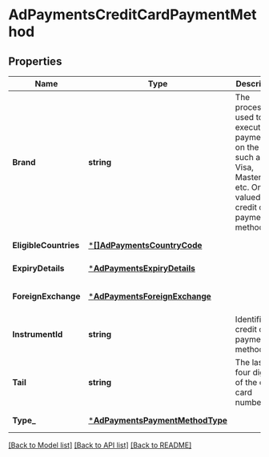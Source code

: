 # AdPaymentsCreditCardPaymentMethod

## Properties
Name | Type | Description | Notes
------------ | ------------- | ------------- | -------------
**Brand** | **string** | The processor used to execute payments on the card, such as Visa, MasterCard, etc. Only valued for credit card payment methods. | [default to null]
**EligibleCountries** | [***[]AdPaymentsCountryCode**](array.md) |  | [default to null]
**ExpiryDetails** | [***AdPaymentsExpiryDetails**](AdPaymentsExpiryDetails.md) |  | [default to null]
**ForeignExchange** | [***AdPaymentsForeignExchange**](AdPaymentsForeignExchange.md) |  | [optional] [default to null]
**InstrumentId** | **string** | Identifies a credit card payment method. | [default to null]
**Tail** | **string** | The last four digits of the credit card number. | [default to null]
**Type_** | [***AdPaymentsPaymentMethodType**](AdPaymentsPaymentMethodType.md) |  | [default to null]

[[Back to Model list]](../README.md#documentation-for-models) [[Back to API list]](../README.md#documentation-for-api-endpoints) [[Back to README]](../README.md)

